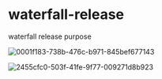 # waterfall-release
waterfall release purpose

![0001f183-738b-476c-b971-845bef677143](https://github.com/user-attachments/assets/0001f183-738b-476c-b971-845bef677143)

![2455cfc0-503f-41fe-9f77-009271d8b923](https://github.com/user-attachments/assets/9f567aad-7116-454c-9f58-784347b9e3e3)
